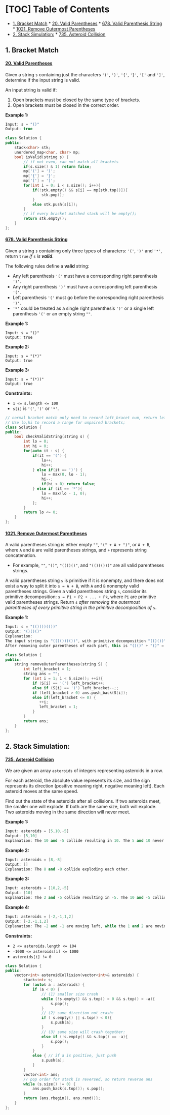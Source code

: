 [TOC]
Table of Contents
=================

   * [1. Bracket Match](#1-bracket-match)
         * [<a href="https://leetcode-cn.com/problems/valid-parentheses/" rel="nofollow">20. Valid Parentheses</a>](#20-valid-parentheses)
         * [<a href="https://leetcode-cn.com/problems/valid-parenthesis-string/" rel="nofollow">678. Valid Parenthesis String</a>](#678-valid-parenthesis-string)
         * [<a href="https://leetcode-cn.com/problems/remove-outermost-parentheses/" rel="nofollow">1021. Remove Outermost Parentheses</a>](#1021-remove-outermost-parentheses)
   * [2. Stack Simulation:](#2-stack-simulation)
         * [<a href="https://leetcode-cn.com/problems/asteroid-collision/" rel="nofollow">735. Asteroid Collision</a>](#735-asteroid-collision)

<!-- Created by https://github.com/ekalinin/github-markdown-toc -->
## 1. Bracket Match

#### [20. Valid Parentheses](https://leetcode-cn.com/problems/valid-parentheses/)

Given a string `s` containing just the characters `'('`, `')'`, `'{'`, `'}'`, `'['` and `']'`, determine if the input string is valid.

An input string is valid if:

1. Open brackets must be closed by the same type of brackets.
2. Open brackets must be closed in the correct order.

**Example 1:**

```c++
Input: s = "()"
Output: true
```

```c++
class Solution {
public:
    stack<char> stk;
    unordered_map<char, char> mp;
    bool isValid(string s) {
        // if not even, can not match all brackets
        if(s.size() & 1) return false;
        mp['('] = ')';
        mp['{'] = '}';
        mp['['] = ']';
        for(int i = 0; i < s.size(); i++){
            if(!stk.empty() && s[i] == mp[stk.top()]){
                stk.pop();
            }
            else stk.push(s[i]);
        }
        // if every bracket matched stack will be empty();
        return stk.empty();
    }
};
```



#### [678. Valid Parenthesis String](https://leetcode-cn.com/problems/valid-parenthesis-string/)

Given a string `s` containing only three types of characters: `'('`, `')'` and `'*'`, return `true` *if* `s` *is **valid***.

The following rules define a **valid** string:

- Any left parenthesis `'('` must have a corresponding right parenthesis `')'`.
- Any right parenthesis `')'` must have a corresponding left parenthesis `'('`.
- Left parenthesis `'('` must go before the corresponding right parenthesis `')'`.
- `'*'` could be treated as a single right parenthesis `')'` or a single left parenthesis `'('` or an empty string `""`.

**Example 1:**

```
Input: s = "()"
Output: true
```

**Example 2:**

```
Input: s = "(*)"
Output: true
```

**Example 3:**

```
Input: s = "(*))"
Output: true
```

**Constraints:**

- `1 <= s.length <= 100`
- `s[i]` is `'('`, `')'` or `'*'`.

```c++
// normal bracket match only need to record left_bracet num, return left_bracket==0;
// Use lo,hi to record a range for unpaired brackets;
class Solution {
public:
    bool checkValidString(string s) {
        int lo = 0; 
        int hi = 0;
        for(auto it : s) {
            if(it == '(') {
                lo++;
                hi++;
            } else if(it == ')') {
                lo = max(0, lo - 1);
                hi--;
                if(hi < 0) return false;
            } else if (it == '*'){
                lo = max(lo - 1, 0);
                hi++;
            };
        }
        return lo <= 0;
    }
};
```



#### [1021. Remove Outermost Parentheses](https://leetcode-cn.com/problems/remove-outermost-parentheses/)

A valid parentheses string is either empty `""`, `"(" + A + ")"`, or `A + B`, where `A` and `B` are valid parentheses strings, and `+` represents string concatenation.

- For example, `""`, `"()"`, `"(())()"`, and `"(()(()))"` are all valid parentheses strings.

A valid parentheses string `s` is primitive if it is nonempty, and there does not exist a way to split it into `s = A + B`, with `A` and `B` nonempty valid parentheses strings. Given a valid parentheses string `s`, consider its primitive decomposition: `s = P1 + P2 + ... + Pk`, where `Pi` are primitive valid parentheses strings. Return `s` *after removing the outermost parentheses of every primitive string in the primitive decomposition of* `s`.

**Example 1:**

```c++
Input: s = "(()())(())"
Output: "()()()"
Explanation: 
The input string is "(()())(())", with primitive decomposition "(()())" + "(())".
After removing outer parentheses of each part, this is "()()" + "()" = "()()()".
```

```c++
class Solution {
public:
    string removeOuterParentheses(string S) {
        int left_bracket = 1;
        string ans = "";
        for (int i = 1; i < S.size(); ++i){
            if (S[i] == '(') left_bracket++;
            else if (S[i] == ')') left_bracket--;;
            if (left_bracket > 0) ans.push_back(S[i]);
            else if(left_bracket <= 0) {
               ++i;
               left_bracket = 1;
            }
        }
        return ans;
    }
};
```

## 2. Stack Simulation:

#### [735. Asteroid Collision](https://leetcode-cn.com/problems/asteroid-collision/)

We are given an array `asteroids` of integers representing asteroids in a row.

For each asteroid, the absolute value represents its size, and the sign represents its direction (positive meaning right, negative meaning left). Each asteroid moves at the same speed.

Find out the state of the asteroids after all collisions. If two asteroids meet, the smaller one will explode. If both are the same size, both will explode. Two asteroids moving in the same direction will never meet.

 **Example 1:**

```c++
Input: asteroids = [5,10,-5]
Output: [5,10]
Explanation: The 10 and -5 collide resulting in 10. The 5 and 10 never collide.
```

**Example 2:**

```c++
Input: asteroids = [8,-8]
Output: []
Explanation: The 8 and -8 collide exploding each other.
```

**Example 3:**

```c++
Input: asteroids = [10,2,-5]
Output: [10]
Explanation: The 2 and -5 collide resulting in -5. The 10 and -5 collide resulting in 10.
```

**Example 4:**

```c++
Input: asteroids = [-2,-1,1,2]
Output: [-2,-1,1,2]
Explanation: The -2 and -1 are moving left, while the 1 and 2 are moving right. Asteroids moving the same direction never meet, so no asteroids will meet each other.
```

**Constraints:**

- `2 <= asteroids.length <= 104`
- `-1000 <= asteroids[i] <= 1000`
- `asteroids[i] != 0`

```c++
class Solution {
public:
    vector<int> asteroidCollision(vector<int>& asteroids) {
        stack<int> s; 
        for (auto& a : asteroids) {
            if (a < 0) {
                // (1) smaller size crash
                while (!s.empty() && s.top() > 0 && s.top() < -a){
                    s.pop();
                }
                // (2) same direction not crash:
                if ( s.empty() || s.top() < 0){
                    s.push(a);
                }
                // (3) same size will crash together:
                else if (!s.empty() && s.top() == -a){
                    s.pop();
                }
            }
            else { // if a is positive, just push
                s.push(a);
            }
        }
        vector<int> ans;
        // pop order for stack is reversed, so return reverse ans
        while (s.size() != 0) {
            ans.push_back(s.top()); s.pop();
        }
        return {ans.rbegin(), ans.rend()};
    }
};
```

